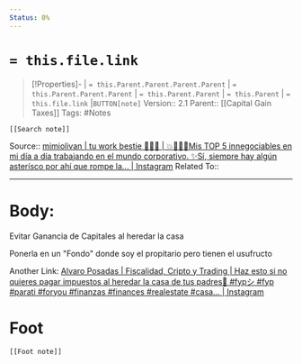 ```yaml
---
Status: 0%
---
```

# `= this.file.link`
>[!Properties]- | `= this.Parent.Parent.Parent.Parent` |  `= this.Parent.Parent.Parent` | `= this.Parent.Parent` | `= this.Parent` | `= this.file.link` |`BUTTON[note]` 
>Version:: 2.1
>Parent:: [[Capital Gain Taxes]]
>Tags: #Notes
```meta-bind-embed
[[Search note]]
```
Source:: [mimiolivan \| tu work bestie 👩🏼‍💻 \| 💥👩🏼‍💻Mis TOP 5 innegociables en mi día a día trabajando en el mundo corporativo. ✨Sí, siempre hay algún asterísco por ahí que rompe la... \| Instagram](https://www.instagram.com/reel/DEp3KptOnJc/)
Related To::
***
# Body:
Evitar Ganancia de Capitales al heredar la casa

Ponerla en un "Fondo" donde soy el propitario pero tienen el usufructo


Another Link:
[Alvaro Posadas \| Fiscalidad, Cripto y Trading \| Haz esto si no quieres pagar impuestos al heredar la casa de tus padres👀 #fypシ #fyp #parati #foryou #finanzas #finances #realestate #casa... \| Instagram](https://www.instagram.com/reel/DERs5ClsSKH/)




# Foot
```meta-bind-embed
[[Foot note]]
``` 
